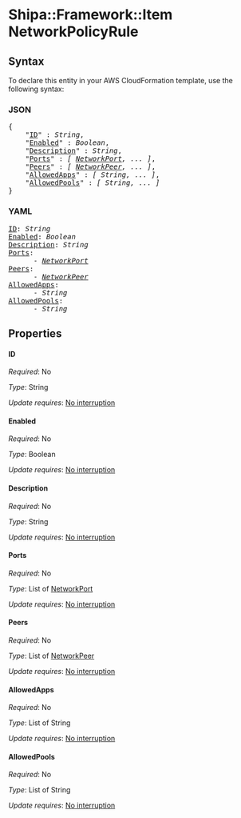 # Shipa::Framework::Item NetworkPolicyRule

## Syntax

To declare this entity in your AWS CloudFormation template, use the following syntax:

### JSON

<pre>
{
    "<a href="#id" title="ID">ID</a>" : <i>String</i>,
    "<a href="#enabled" title="Enabled">Enabled</a>" : <i>Boolean</i>,
    "<a href="#description" title="Description">Description</a>" : <i>String</i>,
    "<a href="#ports" title="Ports">Ports</a>" : <i>[ <a href="networkport.md">NetworkPort</a>, ... ]</i>,
    "<a href="#peers" title="Peers">Peers</a>" : <i>[ <a href="networkpeer.md">NetworkPeer</a>, ... ]</i>,
    "<a href="#allowedapps" title="AllowedApps">AllowedApps</a>" : <i>[ String, ... ]</i>,
    "<a href="#allowedpools" title="AllowedPools">AllowedPools</a>" : <i>[ String, ... ]</i>
}
</pre>

### YAML

<pre>
<a href="#id" title="ID">ID</a>: <i>String</i>
<a href="#enabled" title="Enabled">Enabled</a>: <i>Boolean</i>
<a href="#description" title="Description">Description</a>: <i>String</i>
<a href="#ports" title="Ports">Ports</a>: <i>
      - <a href="networkport.md">NetworkPort</a></i>
<a href="#peers" title="Peers">Peers</a>: <i>
      - <a href="networkpeer.md">NetworkPeer</a></i>
<a href="#allowedapps" title="AllowedApps">AllowedApps</a>: <i>
      - String</i>
<a href="#allowedpools" title="AllowedPools">AllowedPools</a>: <i>
      - String</i>
</pre>

## Properties

#### ID

_Required_: No

_Type_: String

_Update requires_: [No interruption](https://docs.aws.amazon.com/AWSCloudFormation/latest/UserGuide/using-cfn-updating-stacks-update-behaviors.html#update-no-interrupt)

#### Enabled

_Required_: No

_Type_: Boolean

_Update requires_: [No interruption](https://docs.aws.amazon.com/AWSCloudFormation/latest/UserGuide/using-cfn-updating-stacks-update-behaviors.html#update-no-interrupt)

#### Description

_Required_: No

_Type_: String

_Update requires_: [No interruption](https://docs.aws.amazon.com/AWSCloudFormation/latest/UserGuide/using-cfn-updating-stacks-update-behaviors.html#update-no-interrupt)

#### Ports

_Required_: No

_Type_: List of <a href="networkport.md">NetworkPort</a>

_Update requires_: [No interruption](https://docs.aws.amazon.com/AWSCloudFormation/latest/UserGuide/using-cfn-updating-stacks-update-behaviors.html#update-no-interrupt)

#### Peers

_Required_: No

_Type_: List of <a href="networkpeer.md">NetworkPeer</a>

_Update requires_: [No interruption](https://docs.aws.amazon.com/AWSCloudFormation/latest/UserGuide/using-cfn-updating-stacks-update-behaviors.html#update-no-interrupt)

#### AllowedApps

_Required_: No

_Type_: List of String

_Update requires_: [No interruption](https://docs.aws.amazon.com/AWSCloudFormation/latest/UserGuide/using-cfn-updating-stacks-update-behaviors.html#update-no-interrupt)

#### AllowedPools

_Required_: No

_Type_: List of String

_Update requires_: [No interruption](https://docs.aws.amazon.com/AWSCloudFormation/latest/UserGuide/using-cfn-updating-stacks-update-behaviors.html#update-no-interrupt)

